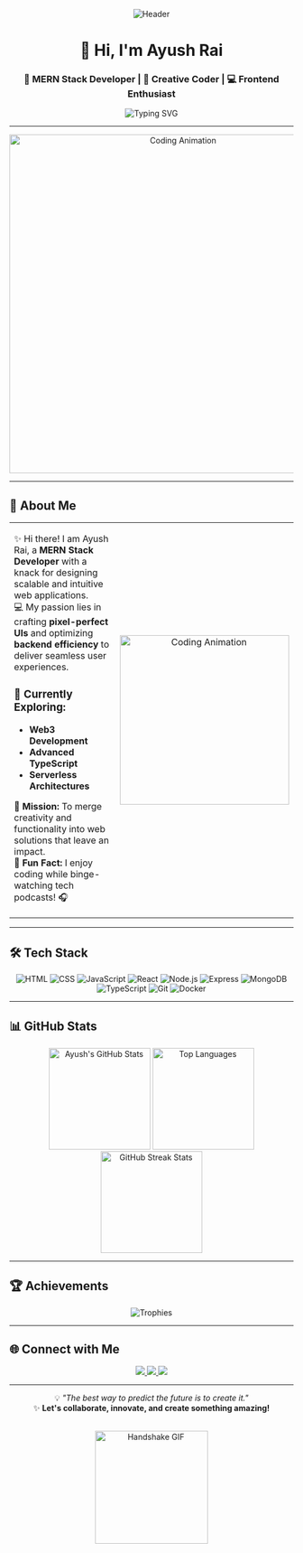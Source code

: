 <div align="center">

![Header](https://user-images.githubusercontent.com/your-banner-image/banner.gif) <!-- Replace with a personalized banner -->

# 👋 Hi, I'm **Ayush Rai**  
### 🚀 MERN Stack Developer | 🌟 Creative Coder | 💻 Frontend Enthusiast  

![Typing SVG](https://readme-typing-svg.herokuapp.com?font=Fira+Code&size=24&pause=1000&color=00F7FF&center=true&vCenter=true&width=600&lines=Building+Innovative+Web+Solutions;MERN+Stack+Specialist;Open+to+Exciting+Projects+%F0%9F%92%AA)

---

</div>

<div align="center">
<img src="https://media.giphy.com/media/L1R1tvI9svkIWwpVYr/giphy.gif" width="600" alt="Coding Animation" />
</div>

---

## 📝 About Me  

<table>
<tr>
<td>
  
✨ Hi there! I am Ayush Rai, a **MERN Stack Developer** with a knack for designing scalable and intuitive web applications.  
💻 My passion lies in crafting **pixel-perfect UIs** and optimizing **backend efficiency** to deliver seamless user experiences.  

### 🌱 Currently Exploring:  
- **Web3 Development**  
- **Advanced TypeScript**  
- **Serverless Architectures**

🎯 **Mission:** To merge creativity and functionality into web solutions that leave an impact.  
💬 **Fun Fact:** I enjoy coding while binge-watching tech podcasts! 🎧

</td>
<td>
  
<div align="center">
<img src="https://media.giphy.com/media/4TqTx05iYwOfIwvA6E/giphy.gif" width="300" alt="Coding Animation" />
</div>

</td>
</tr>
</table>

---

## 🛠️ Tech Stack  

<div align="center">
  
![HTML](https://img.shields.io/badge/-HTML5-E34F26?style=for-the-badge&logo=html5&logoColor=white)
![CSS](https://img.shields.io/badge/-CSS3-1572B6?style=for-the-badge&logo=css3&logoColor=white)
![JavaScript](https://img.shields.io/badge/-JavaScript-F7DF1E?style=for-the-badge&logo=javascript&logoColor=black)
![React](https://img.shields.io/badge/-React-61DAFB?style=for-the-badge&logo=react&logoColor=black)
![Node.js](https://img.shields.io/badge/-Node.js-339933?style=for-the-badge&logo=node.js&logoColor=white)
![Express](https://img.shields.io/badge/-Express-000000?style=for-the-badge&logo=express&logoColor=white)
![MongoDB](https://img.shields.io/badge/-MongoDB-47A248?style=for-the-badge&logo=mongodb&logoColor=white)
![TypeScript](https://img.shields.io/badge/-TypeScript-007ACC?style=for-the-badge&logo=typescript&logoColor=white)
![Git](https://img.shields.io/badge/-Git-F05032?style=for-the-badge&logo=git&logoColor=white)
![Docker](https://img.shields.io/badge/-Docker-2496ED?style=for-the-badge&logo=docker&logoColor=white)

</div>

---

## 📊 GitHub Stats  

<div align="center">

<img src="https://github-readme-stats.vercel.app/api?username=ayushrai&show_icons=true&theme=tokyonight&hide_border=true&count_private=true" alt="Ayush's GitHub Stats" height="180px" />  
<img src="https://github-readme-stats.vercel.app/api/top-langs/?username=ayushrai&layout=compact&theme=tokyonight&hide_border=true" alt="Top Languages" height="180px" />  
<img src="https://github-readme-streak-stats.herokuapp.com/?user=ayushrai&theme=tokyonight&hide_border=true" alt="GitHub Streak Stats" height="180px" />

</div>

---

## 🏆 Achievements  

<div align="center">

![Trophies](https://github-profile-trophy.vercel.app/?username=ayushrai&theme=tokyonight&column=4&margin-w=15&margin-h=15)  

</div>

---

## 🌐 Connect with Me  

<div align="center">

<a href="https://www.linkedin.com/in/ayushrai" target="_blank">
  <img src="https://img.shields.io/badge/-LinkedIn-0077B5?style=for-the-badge&logo=linkedin&logoColor=white" />
</a>
<a href="https://github.com/ayushrai" target="_blank">
  <img src="https://img.shields.io/badge/-GitHub-181717?style=for-the-badge&logo=github&logoColor=white" />
</a>
<a href="mailto:your-email@example.com" target="_blank">
  <img src="https://img.shields.io/badge/-Email-D14836?style=for-the-badge&logo=gmail&logoColor=white" />
</a>

</div>

---

<div align="center">

💡 _"The best way to predict the future is to create it."_  
✨ **Let's collaborate, innovate, and create something amazing!**  

<br>  
<img src="https://media.giphy.com/media/QssGEmpkyEOhBCb7e1/giphy.gif" width="200" alt="Handshake GIF" />

</div>
